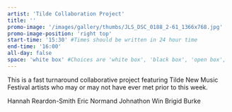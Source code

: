 ```yaml
---
artist: 'Tilde Collaboration Project'
title: ''
promo-image: '/images/gallery/thumbs/JLS_DSC_0188_2-61_1366x768.jpg'
promo-image-position: 'right top'
start-time: '15:30' #Times should be written in 24 hour time
end-time: '16:00'
all-day: false
space: 'white box' #Choices are 'white box', 'black box', 'open box', 'grounds'
---
```

<!-- Description -->
This is a fast turnaround collaborative project featuring Tilde New Music Festival artists who may or may not have ever met prior to this week.

<!-- Bio -->
Hannah Reardon-Smith
Eric Normand
Johnathon Win
Brigid Burke
